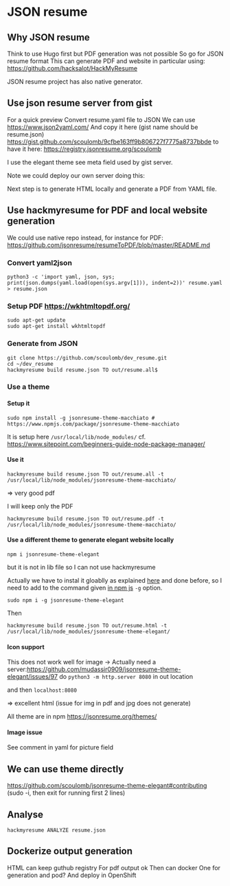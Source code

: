 # JSON resume

## Why JSON resume

Think to use Hugo first but PDF generation was not possible
So go for JSON resume format
This can generate PDF and website in particular using: https://github.com/hacksalot/HackMyResume 

JSON resume project has also native generator.

## Use json resume server from gist


For a quick preview
Convert resume.yaml file to JSON 
We can use https://www.json2yaml.com/
And copy it here (gist name should be resume.json) https://gist.github.com/scoulomb/9cfbe163ff9b806727f7775a8737bbde
to have it here: https://registry.jsonresume.org/scoulomb

I use the elegant theme see meta field used by gist server.

Note we could deploy our own server doing this:

Next step is to generate HTML locally and generate a PDF from YAML file.


## Use hackmyresume for PDF and local website generation

We could use native repo instead, for instance for PDF: https://github.com/jsonresume/resumeToPDF/blob/master/README.md

### Convert yaml2json

```shell
python3 -c 'import yaml, json, sys; print(json.dumps(yaml.load(open(sys.argv[1])), indent=2))' resume.yaml > resume.json

```

### Setup PDF https://wkhtmltopdf.org/

```shell
sudo apt-get update
sudo apt-get install wkhtmltopdf
```

### Generate from JSON

```shell
git clone https://github.com/scoulomb/dev_resume.git
cd ~/dev_resume
hackmyresume build resume.json TO out/resume.all$
```

### Use a theme

#### Setup it

```shell
sudo npm install -g jsonresume-theme-macchiato # https://www.npmjs.com/package/jsonresume-theme-macchiato
```

It is setup here `/usr/local/lib/node_modules/` cf. https://www.sitepoint.com/beginners-guide-node-package-manager/ 

#### Use it

```
hackmyresume build resume.json TO out/resume.all -t /usr/local/lib/node_modules/jsonresume-theme-macchiato/
```

=> very good pdf

I will keep only the PDF

```
hackmyresume build resume.json TO out/resume.pdf -t /usr/local/lib/node_modules/jsonresume-theme-macchiato/
```

#### Use a different theme to generate elegant website locally

```
npm i jsonresume-theme-elegant
```

but it is not in lib file so I can not use hackmyresume

Actually we have to instal it gloablly as explained [here](https://stackoverflow.com/questions/5926672/where-does-npm-install-packages) and done before, so I need to add to the command given [in npm js](https://www.npmjs.com/package/jsonresume-theme-elegant) `-g` option.
 
```
sudo npm i -g jsonresume-theme-elegant
```

Then 

```
hackmyresume build resume.json TO out/resume.html -t /usr/local/lib/node_modules/jsonresume-theme-elegant/
```


#### Icon support

This does not work well for image -> 
Actually need a server:https://github.com/mudassir0909/jsonresume-theme-elegant/issues/97
do `python3 -m http.server 8080` in out location

and then `localhost:8080`

=> excellent html (issue for img in pdf and jpg does not generate)

All theme are in npm https://jsonresume.org/themes/

#### Image issue 

See comment in yaml for picture field

## We can use theme directly

https://github.com/scoulomb/jsonresume-theme-elegant#contributing
(sudo -i, then exit for running first 2 lines)

## Analyse

```
hackmyresume ANALYZE resume.json 
```

## Dockerize output generation




HTML can keep guthub registry
For pdf output ok 
Then  can docker
One for generation and pod?
And deploy in OpenShift


